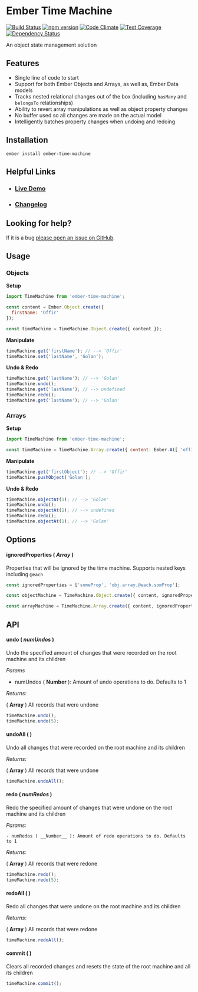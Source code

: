 # Ember Time Machine

[![Build Status](https://travis-ci.org/offirgolan/ember-time-machine.svg)](https://travis-ci.org/offirgolan/ember-time-machine)
[![npm version](https://badge.fury.io/js/ember-time-machine.svg)](http://badge.fury.io/js/ember-time-machine)
[![Code Climate](https://codeclimate.com/github/offirgolan/ember-time-machine/badges/gpa.svg)](https://codeclimate.com/github/offirgolan/ember-time-machine)
[![Test Coverage](https://codeclimate.com/github/offirgolan/ember-time-machine/badges/coverage.svg)](https://codeclimate.com/github/offirgolan/ember-time-machine/coverage)
[![Dependency Status](https://david-dm.org/offirgolan/ember-time-machine.svg)](https://david-dm.org/offirgolan/ember-time-machine)

An object state management solution

## Features

- Single line of code to start
- Support for both Ember Objects and Arrays, as well as, Ember Data models
- Tracks nested relational changes out of the box (including `hasMany` and `belongsTo` relationships)
- Ability to revert array manipulations as well as object property changes
- No buffer used so all changes are made on the actual model
- Intelligently batches property changes when undoing and redoing

## Installation

```
ember install ember-time-machine
```

## Helpful Links

- ### [Live Demo](http://offirgolan.github.io/ember-time-machine)

- ### [Changelog](CHANGELOG.md)

## Looking for help?
If it is a bug [please open an issue on GitHub](http://github.com/offirgolan/ember-time-machine/issues).

## Usage

### Objects

__Setup__

```javascript
import TimeMachine from 'ember-time-machine';

const content = Ember.Object.create({
  firstName: 'Offir'
});

const timeMachine = TimeMachine.Object.create({ content });
```

__Manipulate__

```javascript
timeMachine.get('firstName'); // --> 'Offir'
timeMachine.set('lastName', 'Golan');
```

__Undo & Redo__

```javascript
timeMachine.get('lastName'); // --> 'Golan'
timeMachine.undo();
timeMachine.get('lastName'); // --> undefined
timeMachine.redo();
timeMachine.get('lastName'); // --> 'Golan'
```

### Arrays

__Setup__

```javascript
import TimeMachine from 'ember-time-machine';

const timeMachine = TimeMachine.Array.create({ content: Ember.A([ 'offir' ]) });
```

__Manipulate__

```javascript
timeMachine.get('firstObject'); // --> 'Offir'
timeMachine.pushObject('Golan');
```

__Undo & Redo__

```javascript
timeMachine.objectAt(1); // --> 'Golan'
timeMachine.undo();
timeMachine.objectAt(1); // --> undefined
timeMachine.redo();
timeMachine.objectAt(1); // --> 'Golan'
```

## Options

#### ignoredProperties ( _Array_ )

Properties that will be ignored by the time machine. Supports nested keys including `@each`

```javascript
const ignoredProperties = ['someProp', 'obj.array.@each.somProp'];

const objectMachine = TimeMachine.Object.create({ content, ignoredProperties });

const arrayMachine = TimeMachine.Array.create({ content, ignoredProperties });

```

## API

#### undo ( _numUndos_ )

Undo the specified amount of changes that were recorded on the root machine and its children

_Params_
	
  - numUndos ( __Number__ ): Amount of undo operations to do. Defaults to 1

_Returns:_

(  __Array__ )  All records that were undone

```javascript
timeMachine.undo();
timeMachine.undo(5);
```

#### undoAll ( )

Undo all changes that were recorded on the root machine and its children

_Returns:_

(  __Array__ )  All records that were undone

```javascript
timeMachine.undoAll();
```

#### redo ( _numRedos_ )

Redo the specified amount of changes that were undone on the root machine and its children

_Params:_

	- numRedos ( __Number__ ): Amount of redo operations to do. Defaults to 1

_Returns:_

(  __Array__ )  All records that were redone

```javascript
timeMachine.redo();
timeMachine.redo(5);
```

#### redoAll ( )

Redo all changes that were undone on the root machine and its children

_Returns:_

(  __Array__ )  All records that were redone

```javascript
timeMachine.redoAll();
```

#### commit ( )

Clears all recorded changes and resets the state of the root machine and all its children

```javascript
timeMachine.commit();
```
